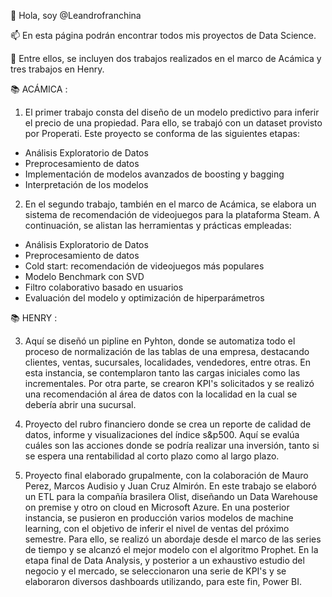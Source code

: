 👋 Hola, soy @Leandrofranchina

📫 En esta página podrán encontrar todos mis proyectos de Data Science.

💼 Entre ellos, se incluyen dos trabajos realizados en el marco de Acámica y tres trabajos en Henry.


📚 ACÁMICA :

1) El primer trabajo consta del diseño de un modelo predictivo para inferir el precio de una propiedad. Para ello, se trabajó con un dataset provisto por Properati.
Este proyecto se conforma de las siguientes etapas:

  - Análisis Exploratorio de Datos
  - Preprocesamiento de datos 
  - Implementación de modelos avanzados de boosting y bagging
  - Interpretación de los modelos

2) En el segundo trabajo, también en el marco de Acámica, se elabora un sistema de recomendación de videojuegos para la plataforma Steam. A continuación, se alistan las herramientas y prácticas empleadas:

- Análisis Exploratorio de Datos
- Preprocesamiento de datos
- Cold start: recomendación de videojuegos más populares
- Modelo Benchmark con SVD
- Filtro colaborativo basado en usuarios
- Evaluación del modelo y optimización de hiperparámetros

📚 HENRY :

3) Aquí se diseñó un pipline en Pyhton, donde se automatiza todo el proceso de normalización de las tablas de una empresa, destacando clientes, ventas, sucursales, localidades, vendedores, entre otras. En esta instancia, se contemplaron tanto las cargas iniciales como las incrementales.
Por otra parte, se crearon KPI's solicitados y se realizó una recomendación al área de datos con la localidad en la cual se debería abrir una sucursal.

4) Proyecto del rubro financiero donde se crea un reporte de calidad de datos, informe y visualizaciones del índice s&p500. 
Aquí se evalúa cuáles son las acciones donde se podría realizar una inversión, tanto si se espera una rentabilidad al corto plazo como al largo plazo.

5) Proyecto final elaborado grupalmente, con la colaboración de Mauro Perez, Marcos Audisio y Juan Cruz Almirón.
En este trabajo se elaboró un ETL para la compañía brasilera Olist, diseñando un Data Warehouse on premise y otro on cloud en Microsoft Azure.
En una posterior instancia, se pusieron en producción varios modelos de machine learning, con el objetivo de inferir el nivel de ventas del próximo semestre. Para ello, se realizó un abordaje desde el marco de las series de tiempo y se alcanzó el mejor modelo con el algoritmo Prophet.
En la etapa final de Data Analysis, y posterior a un exhaustivo estudio del negocio y el mercado, se seleccionaron una serie de KPI's y se elaboraron diversos dashboards utilizando, para este fin, Power BI.

<!---
Leandrofranchina/Leandrofranchina is a ✨ special ✨ repository because its `README.md` (this file) appears on your GitHub profile.
You can click the Preview link to take a look at your changes.
--->
